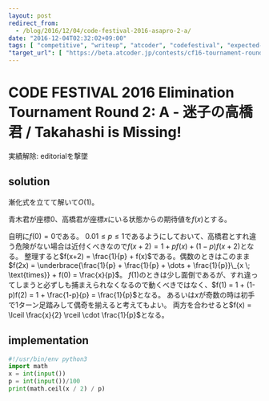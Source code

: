 ```yaml
---
layout: post
redirect_from:
  - /blog/2016/12/04/code-festival-2016-asapro-2-a/
date: "2016-12-04T02:32:02+09:00"
tags: [ "competitive", "writeup", "atcoder", "codefestival", "expected-value" ]
"target_url": [ "https://beta.atcoder.jp/contests/cf16-tournament-round2-open/tasks/asaporo_e" ]
---
```


# CODE FESTIVAL 2016 Elimination Tournament Round 2: A - 迷子の高橋君 / Takahashi is Missing!

実績解除: editorialを撃墜

## solution

漸化式を立てて解いて$O(1)$。

青木君が座標$0$、高橋君が座標$x$にいる状態からの期待値を$f(x)$とする。

自明に$f(0) = 0$である。
$0.01 \le p \le 1$であるようにしておいて、高橋君とすれ違う危険がない場合は近付くべきなので$f(x+2) = 1 + pf(x) + (1-p)f(x+2)$となる。
整理すると$f(x+2) = \frac{1}{p} + f(x)$である。偶数のときはこのまま$f(2x) = \underbrace{\frac{1}{p} + \frac{1}{p} + \dots + \frac{1}{p}}\_{x \; \text{times}} + f(0) = \frac{x}{p}$。
$f(1)$のときは少し面倒であるが、すれ違ってしまうと必ずしも捕まえられなくなるので動くべきではなく、$f(1) = 1 + (1-p)f(2) = 1 + \frac{1-p}{p} = \frac{1}{p}$となる。
あるいは$x$が奇数の時は初手で$1$ターン足踏みして偶奇を揃えると考えてもよい。
両方を合わせると$f(x) = \lceil \frac{x}{2} \rceil \cdot \frac{1}{p}$となる。

## implementation

``` python
#!/usr/bin/env python3
import math
x = int(input())
p = int(input())/100
print(math.ceil(x / 2) / p)
```
